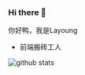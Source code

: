 ### Hi there 👋
<!-- [![Anurag's github stats](https://github-readme-stats.vercel.app/api?username=huhaoer&show_icons=true&theme=dracula)](https://github.com/anuraghazra/github-readme-stats)
![Most Used Languages](https://github-readme-stats.vercel.app/api/top-langs/?username=huhaoer&layout=compact)
-->
你好鸭，我是Layoung

- 前端搬砖工人

<picture decoding="async" loading="lazy">
  <source media="(prefers-color-scheme: light)" srcset="https://pixel-profile.vercel.app/api/github-stats?username=huhaoer&screen_effect=false&background=linear-gradient(to%20bottom%20right%2C%20%2374dcc4%2C%20%234597e9)">
  <source media="(prefers-color-scheme: dark)" srcset="https://pixel-profile.vercel.app/api/github-stats?username=huhaoer&screen_effect=true&background=linear-gradient(to%20bottom%20right%2C%20%235580eb%2C%20%232aeeff)">
  <img alt="github stats" src="https://pixel-profile.vercel.app/api/github-stats?username=huhaoer&screen_effect=false&background=linear-gradient(to%20bottom%20right%2C%20%2374dcc4%2C%20%234597e9)">
</picture>
